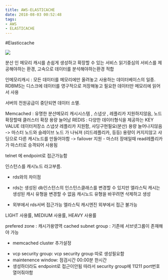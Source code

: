 ```yaml
---
title: AWS-ELASTICACHE
date: 2018-08-03 00:52:48
tags:
- AWS
- ELASTICACHE
---
```


#Elasticcache

<img src = "https://q00.github.io/img/ElasticacheIcon.png" >

분산 인 메모리 캐시를 손쉽게 생성하고 확장할 수 있는 서비스
읽기중심의 서비스를 제공해야하는 환경, 고속으로 데이터를 분석해야하는환경 적합

인메모리캐시 : 모든 데이터를 메모리에만 올려놓고 사용하는 데이터베이스의 일종.
RDBMS는 디스크에 데이터를 영구적으로 저장해놓고 필요한 데이터만 메모리에 읽어서 사용

서버의 전원공급이 중단되면 데이터 소멸.

Memcached : 유명한 분산메모리 캐시시스템 , 스냅샷 , 레플리카 지원하지않음, 노드확장할때 클러스터 확장 용량 늘어남
REDIS : 다양한 데이터형식을 제공하는 KEY VALUE 데이터저장소 스냅샷 레플리카 지원함, 샤딩구현필요(분산) 용량 늘어나지않음
-> 마스터 노드와 슬레이브 노드 가 나눠져 (리드레플리카, 등등) 용량이 커지지않고 샤딩으로 다른 캐시노드를 만들어야함
-> failover 지원 - 마스터 장애일때 read레플리카 가 마스터로 승격되어 사용됨

telnet 에 endpoint로 접근가능함

인스턴스를 캐시노드 라고부름.

* rds와의 차이점
- rds는 생성된 db인스턴스의 인스턴스클래스를 변경할 수 있지만 엘라스틱 캐시는 생성된 캐시 유형을 변경할 수 없음 캐시노드 유형을 바꾸려면 삭제하고 생성

- 외부에서 rds서버 접근가능
  엘라스틱 캐시엔진 외부에서 접근 불가능

LIGHT 사용률, MEDIUM 사용률, HEAVY 사용률

prefered zone : 캐시가용영역
cached subnet group : 기존에 서브넷그룹이 존재해야 가능

* memcached cluster 추가설정
- vcp security group: vcp security group 따로 생성필요함
- maintenence window: 점검시간 00:00분 한시간
- 생성하더라도 endpoint로 접근이안됨 따라서 security group에 11211 port번호 열어줘야함
